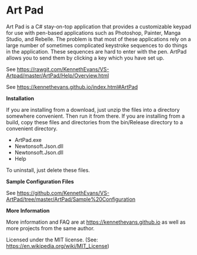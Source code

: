 # Art Pad

Art Pad is a C# stay-on-top application that provides a customizable keypad for use with pen-based applications such as Photoshop, Painter, Manga Studio, and Rebelle. The problem is that most of these applications rely on a large number of sometimes complicated keystroke sequences to do things in the application. These sequences are hard to enter with the pen. ArtPad allows you to send them by clicking a key which you have set up.

See https://rawgit.com/KennethEvans/VS-Artpad/master/ArtPad/Help/Overview.html

See https://kennethevans.github.io/index.html#ArtPad

**Installation**

If you are installing from a download, just unzip the files into a directory somewhere convenient. Then run it from there. If you are installing from a build, copy these files and directories from the bin/Release directory to a convenient directory.

* ArtPad.exe
* Newtonsoft.Json.dll
* Newtonsoft.Json.dll
* Help

To uninstall, just delete these files. 

**Sample Configuration Files**

See https://github.com/KennethEvans/VS-ArtPad/tree/master/ArtPad/Sample%20Configuration

**More Information**

More information and FAQ are at https://kennethevans.github.io as well as more projects from the same author.

Licensed under the MIT license. (See: https://en.wikipedia.org/wiki/MIT_License)